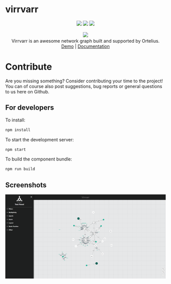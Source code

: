 # virrvarr

<div align="center">
  <img src="https://img.shields.io/github/license/fukurosan/jhaystack" style="display:inline-block;">
  <img src="https://img.shields.io/npm/v/jhaystack?color=1" style="display:inline-block;">
  <img src="https://img.shields.io/badge/code_style-prettier-ff69b4.svg?style=flat-square" style="display:inline-block;">
  <br>
  <br>
  <img src="https://www.ortelius.com/wp-content/uploads/2020/05/Ortelius-logo-black.png"/>
  <br>
  Virrvarr is an awesome network graph built and supported by Ortelius.
  <br>
  <a target="_blank" href="https://orteliusab.github.io/virrvarr/bundle/example">Demo</a> | <a target="_blank" href="https://orteliusab.github.io/virrvarr/docs/dist/index.html">Documentation</a>
</div>

# Contribute

Are you missing something? Consider contributing your time to the project! You can of course also post suggestions, bug reports or general questions to us here on Github.

## For developers

To install:

```bash
npm install
```

To start the development server:

```bash
npm start
```

To build the component bundle:

```bash
npm run build
```

## Screenshots

![Screenshot 1](/ss1.PNG?raw=true)
